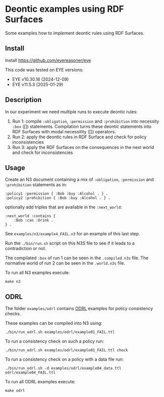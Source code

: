 # Deontic examples using RDF Surfaces

Some examples how to implement deontic rules using RDF Surfaces.

## Install

Install https://github.com/eyereasoner/eye

This code was tested on EYE versions:

- EYE v10.30.16 (2024-12-09)
- EYE v11.5.3 (2025-01-29)

## Description

In our experiment we need multiple runs to execute deontic rules:

1. Run 1: compile `:obligation`, `:permission` and `:prohibition` into necessity `:box` ([]) statements. Compilation turns these deontic statements into RDF Surfaces with modal necessitity ([]) operators.
2. Run 2: apply the deontic rules in RDF Surface and check for policy inconsistencies
3. Run 3: apply the RDF Surfaces on the consequences in the next world and check for inconsistencies

## Usage

Create an N3 document containing a mix of `:obligation`, `:permission` and `:prohibition` statements as in:

```
:policy1 :permission { :Bob :buy :Alcohol . } .
:policy2 :prohibition { :Bob :buy :Alcohol . } .
```

optionally add triples that are available in the `:next_world`:

```
:next_world :contains {
    :Bob :can :Drink .
} .
```

See `examples/n3/example4_FAIL.n3` for an example of this last step.

Run the `./bin/run.sh` script on this N3S file to see if it leads to a contradiction or not.

The compilated `:box` of run 1 can be seen in the `.compiled.n3s` file. The normative world of run 2 can be seen in the `.world.n3s` file.

To run all N3 examples execute:

```
make n3
```

## ODRL

The folder `examples/odrl` contains [ODRL](https://www.w3.org/TR/odrl-model/) examples for policy consistency checks.

These examples can be compiled into N3 using:

```
./bin/run_odrl.sh examples/odrl/example01_FAIL.ttl
```

To run a consistency check on such a policy run:

```
./bin/run_odrl.sh examples/odrl/example01_FAIL.ttl check
```

To run a consistency check on a policy with a data file run:

```
./bin/run_odrl.sh -d examples/odrl/example04_data.ttl odrl/example04_FAIL.ttl
```

To run all ODRL examples execute:

```
make odrl
```